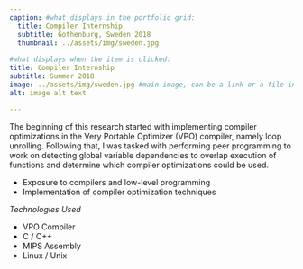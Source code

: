 ```yaml
---
caption: #what displays in the portfolio grid:
  title: Compiler Internship
  subtitle: Gothenburg, Sweden 2018
  thumbnail: ../assets/img/sweden.jpg
  
#what displays when the item is clicked:
title: Compiler Internship
subtitle: Summer 2018
image: ../assets/img/sweden.jpg #main image, can be a link or a file in assets/img/portfolio
alt: image alt text

---
```

The beginning of this research started with implementing compiler optimizations in the Very Portable Optimizer (VPO) compiler, namely loop unrolling. Following that, I was tasked with performing peer programming to work on detecting global variable dependencies to overlap execution of functions and determine which compiler optimizations could be used.

  - Exposure to compilers and low-level programming
  - Implementation of compiler optimization techniques

*Technologies Used*

  - VPO Compiler
  - C / C++
  - MIPS Assembly
  - Linux / Unix
